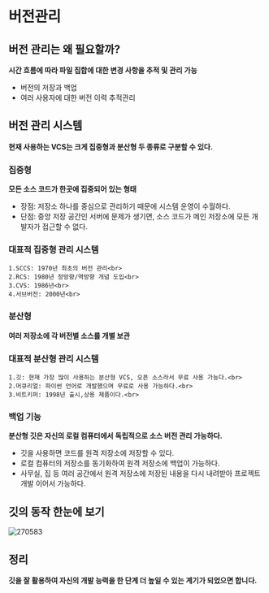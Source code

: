 # 버전관리

## 버전 관리는 왜 필요할까?
**시간 흐름에 따라 파일 집합에 대한 변경 사항을 추적 및 관리 가능**
- 버전의 저장과 백업
- 여러 사용자에 대한 버전 이력 추적관리

## 버전 관리 시스템
**현재 사용하는 VCS는 크게 집중형과 분산형 두 종류로 구분할 수 있다.**
### 집중형
**모든 소스 코드가 한곳에 집중되어 있는 형태** <br>
- 장점: 저장소 하나를 중심으로 관리하기 때문에 시스템 운영이 수월하다. <br>
- 단점: 중앙 저장 공간인 서버에 문제가 생기면, 소스 코드가 메인 저장소에 모든 개발자가 접근할 수 없다. <br>
### 대표적 집중형 관리 시스템<br>
```
1.SCCS: 1970년 최초의 버전 관리<br>
2.RCS: 1980년 정방향/역방향 개념 도입<br>
3.CVS: 1986년<br>
4.서브버전: 2000년<br>
```

### 분산형<br>
**여러 저장소에 각 버전별 소스를 개별 보관**<br>
### 대표적 분산형 관리 시스템<br>
```
1.깃: 현재 가장 많이 사용하는 분산형 VCS, 오픈 소스라서 무료 사용 가능다.<br>
2.머큐리얼: 파이썬 언어로 개발했으며 무료로 사용 가능하다.<br>
3.비트키퍼: 1998년 출시,상용 제품이다.<br>
```

### 백업 기능<br>
**분산형 깃은 자신의 로컬 컴퓨터에서 독립적으로 소스 버전 관리 가능하다.**<br>
- 깃을 사용하면 코드를 원격 저장소에 저장할 수 있다.<br>
- 로컬 컴퓨터의 저장소를 동기화하여 원격 저장소에 백업이 가능하다.<br>
- 사무실, 집 등 여러 공간에서 원격 저장소에 저장된 내용을 다시 내려받아 프로젝트 개발 이어서 가능하다.<br>

## 깃의 동작 한눈에 보기
![270583](https://user-images.githubusercontent.com/105197524/195994085-c58cefb2-03eb-4c43-b74d-d7b0376a9c5f.png)

## 정리
**깃을 잘 활용하여 자신의 개발 능력을 한 단계 더 높일 수 있는 계기가 되었으면 합니다.**
